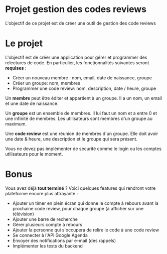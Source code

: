 Projet gestion des codes reviews
===================
L'objectif de ce projet est de créer une outil de gestion des code reviews

# Le projet      
L'objectif est de créer une application pour gérer et programmer des relectures de code. 
En particulier, les fonctionnalités suivantes seront **requises** :
  * Créer un nouveau membre : nom, email, date de naissance, groupe
  * Créer un groupe: nom, membres
  * Programmer une code review: nom, description, date / heure, groupe

Un **membre** peut être éditer et appartient à un groupe. Il a un nom, un email et une date de naissance.

Un **groupe** est un ensemble de membres. Il lui faut un nom et a entre 0 et une infinité de membres. Les utilisateurs sont membres d'un groupe au maximum.  

Une **code review** est une réunion de membres d'un groupe. Elle doit avoir une date & heure, une description et le groupe qui sera présent.  

Vous ne devez pas implémenter de sécurité comme le login ou les comptes utilisateurs pour le moment. 

# Bonus
Vous avez déjà **tout terminé** ?
Voici quelques features qui rendront votre plateforme encore plus attrayante :
 * Ajouter un timer en plein écran qui donne le compte à rebours avant la prochaine code review, pour chaque groupe (à afficher sur une télévision) 
 * Ajouter une barre de recherche
 * Gérer plusieurs compte à rebours
 * Ajouter la personne qui s'occupera de relire le code à une code review
 * Se connecter à l'API Google Agenda
 * Envoyer des notifications par e-mail (des rappels)
 * Implémenter les tests du backend

